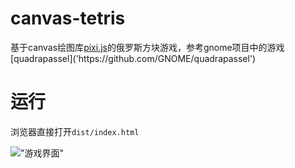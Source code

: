 # canvas-tetris

基于canvas绘图库[pixi.js]('https://github.com/GoodBoyDigital/pixi.js/')的俄罗斯方块游戏，参考gnome项目中的游戏[quadrapassel]('https://github.com/GNOME/quadrapassel')

# 运行

浏览器直接打开`dist/index.html`

!["游戏界面"](/static/images/game.png "游戏界面")